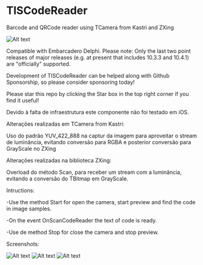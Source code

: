 # TISCodeReader
Barcode and QRCode reader using TCamera from Kastri and ZXing

![Alt text](./LogoImperiumDelphi.png?raw=true "")


Compatible with Embarcadero Delphi. Please note: Only the last two point releases of major releases (e.g. at present that includes 10.3.3 and 10.4.1) are "officially" supported.

Development of TISCodeReader can be helped along with Github Sponsorship, so please consider sponsoring today!

Please star this repo by clicking the Star box in the top right corner if you find it useful!

Devido à falta de infraestrutura este componente não foi testado em iOS.

Alterações realizadas em TCamera from Kastri:

Uso do padrão YUV_422_888 na captur da imagem para aproveitar o stream de luminância, evitando conversão para RGBA e posterior conversão para GrayScale no ZXing

Alterações realizadas na biblioteca ZXing:

Overload do método Scan, para receber um stream com a luminância, evitando a conversão do TBitmap em GrayScale.

Intructions:

-Use the method Start for open the camera, start preview and find the code in image samples.

-On the event OnScanCodeReader the text of code is ready.

-Use de method Stop for  close the camera and stop preview.


Screenshots:


![Alt text](./Screenshot_1.jpg?raw=true "Title1")
![Alt text](./Screenshot_2.jpg?raw=true "Title2")
![Alt text](./Screenshot_3.jpg?raw=true "Title3")


